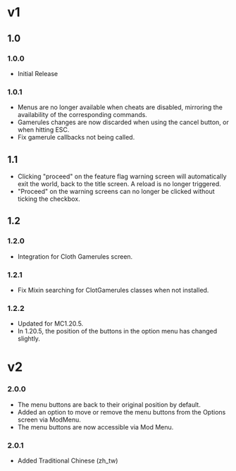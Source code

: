 # v1
## 1.0
### 1.0.0
- Initial Release
### 1.0.1
- Menus are no longer available when cheats are disabled, mirroring the availability of the corresponding commands.
- Gamerules changes are now discarded when using the cancel button, or when hitting ESC.
- Fix gamerule callbacks not being called.

## 1.1
- Clicking "proceed" on the feature flag warning screen will automatically exit the world, back to the title screen. A reload is no longer triggered.
- "Proceed" on the warning screens can no longer be clicked without ticking the checkbox.

## 1.2
### 1.2.0
- Integration for Cloth Gamerules screen.
### 1.2.1
- Fix Mixin searching for ClotGamerules classes when not installed.
### 1.2.2
- Updated for MC1.20.5.
- In 1.20.5, the position of the buttons in the option menu has changed slightly.


# v2
### 2.0.0
- The menu buttons are back to their original position by default.
- Added an option to move or remove the menu buttons from the Options screen via ModMenu.
- The menu buttons are now accessible via Mod Menu.
### 2.0.1
- Added Traditional Chinese (zh_tw)
